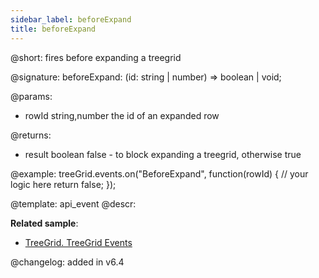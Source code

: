 ```yaml
---
sidebar_label: beforeExpand
title: beforeExpand
---          
```


@short: fires before expanding a treegrid

@signature: beforeExpand: (id: string | number) => boolean | void;
	
@params:
- rowId			string,number		the id of an expanded row

@returns:
- result		boolean		false - to block expanding a treegrid, otherwise true

@example:
treeGrid.events.on("BeforeExpand", function(rowId) {
    // your logic here
    return false;
});

@template:	api_event
@descr:

**Related sample**:
- [TreeGrid. TreeGrid Events	](https://snippet.dhtmlx.com/sgwnxshe)

@changelog: added in v6.4
